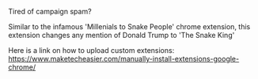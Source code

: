 Tired of campaign spam?  

Similar to the infamous 'Millenials to Snake People' chrome extension, this extension changes any mention of Donald Trump to 'The Snake King'

Here is a link on how to upload custom extensions:
https://www.maketecheasier.com/manually-install-extensions-google-chrome/
